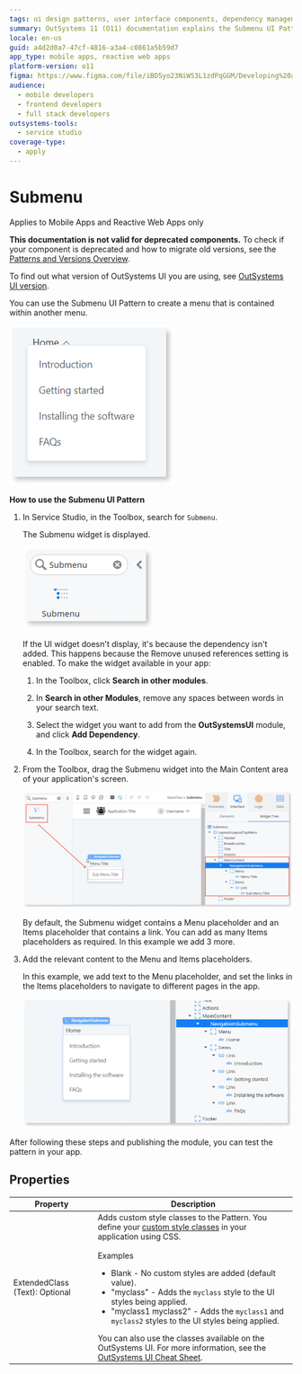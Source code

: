 ```yaml
---
tags: ui design patterns, user interface components, dependency management, ide usage, reactive web apps, tutorials for beginners
summary: OutSystems 11 (O11) documentation explains the Submenu UI Pattern integration for Mobile and Reactive Web Apps.
locale: en-us
guid: a4d2d0a7-47cf-4816-a3a4-c0861a5b59d7
app_type: mobile apps, reactive web apps
platform-version: o11
figma: https://www.figma.com/file/iBD5yo23NiW53L1zdPqGGM/Developing%20an%20Application?node-id=215:8
audience:
  - mobile developers
  - frontend developers
  - full stack developers
outsystems-tools:
  - service studio
coverage-type:
  - apply
---
```


# Submenu

<div class="info" markdown="1">

Applies to Mobile Apps and Reactive Web Apps only

</div>

<div class="info" markdown="1">

**This documentation is not valid for deprecated components.** To check if your component is deprecated and how to migrate old versions, see the [Patterns and Versions Overview](https://outsystemsui.outsystems.com/OutsystemsUiWebsite/MigrationOverview).

To find out what version of OutSystems UI you are using, see [OutSystems UI version](../../intro.md#outsystems-ui-version).

</div>
You can use the Submenu UI Pattern to create a menu that is contained within another menu.

![Screenshot showing an example of a submenu in a mobile app interface](images/submenu-example-ss.png "Submenu Example Screenshot")

**How to use the Submenu UI Pattern**

1. In Service Studio, in the Toolbox, search for `Submenu`.

    The Submenu widget is displayed.

    ![Image of the Submenu widget in the Service Studio toolbox](images/submenu-widget-ss.png "Submenu Widget in Service Studio")

    If the UI widget doesn't display, it's because the dependency isn't added. This happens because the Remove unused references setting is enabled. To make the widget available in your app:

    1. In the Toolbox, click **Search in other modules**.

    1. In **Search in other Modules**, remove any spaces between words in your search text.

    1. Select the widget you want to add from the **OutSystemsUI** module, and click **Add Dependency**.

    1. In the Toolbox, search for the widget again.

1. From the Toolbox, drag the Submenu widget into the Main Content area of your application's screen.

    ![Step-by-step process of dragging the Submenu widget into the Main Content area of an application screen](images/submenu-dragwidget-ss.png "Dragging Submenu Widget to Screen")

    By default, the Submenu widget contains a Menu placeholder and an Items placeholder that contains a link. You can add as many Items placeholders as required. In this example we add 3 more.

1. Add the relevant content to the Menu and Items placeholders.

    In this example, we add text to the Menu placeholder, and set the links in the Items placeholders to navigate to different pages in the app.

    ![Example of adding text and setting links in the Submenu Items placeholders](images/submenu-additems-ss.png "Adding Content to Submenu Items")

After following these steps and publishing the module, you can test the pattern in your app.

## Properties

| Property| Description |
|---|---|
| ExtendedClass (Text): Optional| Adds custom style classes to the Pattern. You define your [custom style classes](../../../look-feel/css.md) in your application using CSS.<br/><br/>Examples <ul><li>Blank - No custom styles are added (default value).</li><li>"myclass" - Adds the ``myclass`` style to the UI styles being applied.</li><li>"myclass1 myclass2" - Adds the ``myclass1`` and ``myclass2`` styles to the UI styles being applied.</li></ul>You can also use the classes available on the OutSystems UI. For more information, see the [OutSystems UI Cheat Sheet](https://outsystemsui.outsystems.com/OutSystemsUIWebsite/CheatSheet). |
